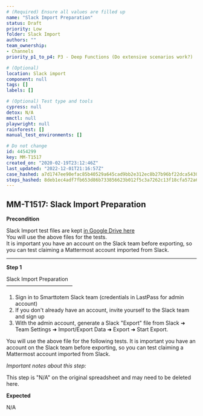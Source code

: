 ```yaml
---
# (Required) Ensure all values are filled up
name: "Slack Import Preparation"
status: Draft
priority: Low
folder: Slack Import
authors: ""
team_ownership: 
- Channels
priority_p1_to_p4: P3 - Deep Functions (Do extensive scenarios work?)

# (Optional)
location: Slack import
component: null
tags: []
labels: []

# (Optional) Test type and tools
cypress: null
detox: N/A
mmctl: null
playwright: null
rainforest: []
manual_test_environments: []

# Do not change
id: 4454299
key: MM-T1517
created_on: "2020-02-19T23:12:46Z"
last_updated: "2022-12-01T21:16:57Z"
case_hashed: a7d1747ee90efac85b40529a645cad9bb2e312ec8b27b96bf22dca5430555bde4ced33eaec7bb432047044995623ceac
steps_hashed: 8deb1ec4adf7fb653d86b733856623b012f5c3a7262c13f18cfa572a6ce6ce750f75e161e9e9f4ff8345ad4252bd6cd6
---
```


<!-- (Auto-generated) Based on frontmatter's "key" and "name" -->

## MM-T1517: Slack Import Preparation

**Precondition**

Slack Import test files are kept [in Google Drive here](https://drive.google.com/drive/folders/19y2KC_tcqJZa-BDucvpdmsNdBqy-UL8Q)\
You will use the above files for the tests.\
It is important you have an account on the Slack team before exporting, so you can test claiming a Mattermost account imported from Slack.

---

**Step 1**

Slack Import Preparation\
–––––––––––––––––––––––––

1. Sign in to Smarttotem Slack team (credentials in LastPass for admin account)
2. If you don't already have an account, invite yourself to the Slack team and sign up
3. With the admin account, generate a Slack "Export" file from Slack ➜ Team Settings ➜ Import/Export Data ➜ Export ➜ Start Export.

You will use the above file for the following tests. It is important you have an account on the Slack team before exporting, so you can test claiming a Mattermost account imported from Slack.

_Important notes about this step:_

This step is "N/A" on the original spreadsheet and may need to be deleted here.

**Expected**

N/A
